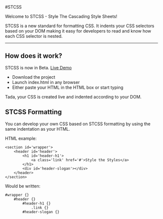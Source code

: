 #STCSS

Welcome to STCSS - Style The Cascading Style Sheets!

STCSS is a new standard for formatting CSS. It indents your CSS selectors based on your DOM making it easy for developers to read and know how each CSS selector is nested.

***
## How does it work?
STCSS is now in Beta. [Live Demo](http://royjulien.com/stcss)
- Download the project
- Launch index.html in any browser
- Either paste your HTML in the HTML box or start typing

Tada, your CSS is created live and indented according to your DOM.

## STCSS Formatting
You can develop your own CSS based on STCSS formatting by using the same indentation as your HTML.

HTML example:

    <section id='wrapper'>
        <header id='header'>
            <h1 id='header-h1'>
                <a class='link' href='#'>Style the Styles</a>
            </h1>
            <div id='header-slogan'></div>
        </header>
    </section>
    
Would be written:

    #wrapper {}
        #header {}
            #header-h1 {}
                .link {}
            #header-slogan {}
